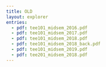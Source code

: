 ```yaml
---
title: OLD
layout: explorer
entries:
  - pdf: tee101_midsem_2016.pdf
  - pdf: tee101_midsem_2017.pdf
  - pdf: tee101_midsem_2018.pdf
  - pdf: tee101_midsem_2018_back.pdf
  - pdf: tee101_midsem_2019.pdf
  - pdf: tee201_midsem_2018.pdf
---
```

